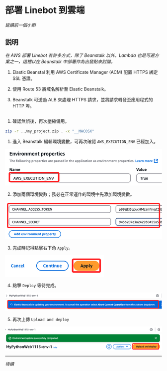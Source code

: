 # 部署 Linebot 到雲端

_延續前一個小節_

## 説明

_在 AWS 部署 Linebot 有許多方式，除了 Beanstalk 以外，Lambda 也是可選方案之一，這裡以在 Beanstalk 中部署作為出發點來討論。_

1. Elastic Beanstal 利用 AWS Certificate Manager (ACM) 配置 HTTPS 綁定 SSL 憑證。

2. 使用 Route 53 將域名解析至 Elastic Beanstalk。

3. Beanstalk 可透過 ALB 來處理 HTTPS 請求，並將請求轉發至應用程式的 HTTP 埠。

## 

1. 確認無誤後，再次壓縮備用。

```bash
zip -r ../my_project.zip . -x "__MACOSX"
```

1. 進入 Beanstalk 編輯環境變數，可再次確認 `AWS_EXECUTION_ENV` 已經加入。

![](images/img_55.png)

2. 添加兩個環境變數；務必在正常運作的環境中先添加環境變數。

![](images/img_56.png)

3. 完成時記得點擊右下角 `Apply`。

![](images/img_57.png)

4. 點擊 `Deploy` 等待完成。

![](images/img_59.png)

5. 再次上傳 `Upload and deploy`

![](images/img_58.png)


___

_待續_